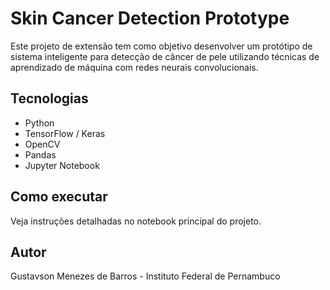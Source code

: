 # Skin Cancer Detection Prototype

Este projeto de extensão tem como objetivo desenvolver um protótipo de sistema inteligente para detecção de câncer de pele utilizando técnicas de aprendizado de máquina com redes neurais convolucionais.

## Tecnologias
- Python
- TensorFlow / Keras
- OpenCV
- Pandas
- Jupyter Notebook

## Como executar
Veja instruções detalhadas no notebook principal do projeto.

## Autor
Gustavson Menezes de Barros - Instituto Federal de Pernambuco
